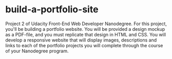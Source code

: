 # build-a-portfolio-site
Project 2 of Udacity Front-End Web Developer Nanodegree.
For this project, you'll be building a portfolio website.
You will be provided a design mockup as a PDF-file, and you must replicate that design in HTML and CSS.
You will develop a responsive website that will display images, descriptions and links to each of the portfolio projects you will complete through the course of your Nanodegree program.
